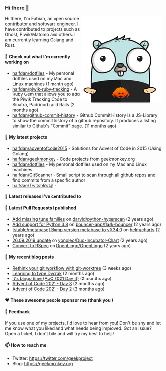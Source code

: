 ### Hi there 👋

<img align="right" src="https://raw.githubusercontent.com/halfdan/halfdan/master/assets/rustgopher.png" width="260">

Hi there, I'm Fabian, an open source contributor and software engineer. I have contributed to projects such as Ghost, Piwik/Matomo and others. I am currently learning Golang and Rust.

#### 👷 Check out what I'm currently working on

- [halfdan/dotfiles](https://github.com/halfdan/dotfiles) - My personal dotfiles used on my Mac and Linux machines (1 month ago)
- [halfdan/piwik-ruby-tracking](https://github.com/halfdan/piwik-ruby-tracking) - A Ruby Gem that allows you to add the Piwik Tracking Code to Sinatra, Padrinorb and Rails (2 months ago)
- [halfdan/github-commit-history](https://github.com/halfdan/github-commit-history) - Github Commit History is a JS-Library to show the commit history of a github repository. It produces a listing similar to Github&#39;s &#34;Commit&#34; page. (11 months ago)

#### 🌱 My latest projects

- [halfdan/adventofcode2015](https://github.com/halfdan/adventofcode2015) - Solutions for Advent of Code in 2015 (Using Golang)
- [halfdan/geekmonkey](https://github.com/halfdan/geekmonkey) - Code projects from geekmonkey.org
- [halfdan/dotfiles](https://github.com/halfdan/dotfiles) - My personal dotfiles used on my Mac and Linux machines
- [halfdan/GitScanner](https://github.com/halfdan/GitScanner) - Small script to scan through all github repos and find commits from a specific author
- [halfdan/TwitchBot.jl](https://github.com/halfdan/TwitchBot.jl) - 

#### 🔭 Latest releases I've contributed to


#### 🔨 Latest Pull Requests I published

- [Add missing tune families](https://github.com/darvid/python-hyperscan/pull/19) on [darvid/python-hyperscan](https://github.com/darvid/python-hyperscan) (2 years ago)
- [Add support for Python 3.8](https://github.com/bouncer-app/flask-bouncer/pull/20) on [bouncer-app/flask-bouncer](https://github.com/bouncer-app/flask-bouncer) (2 years ago)
- [[stable/metabase] Bump version metabase to v0.34.0](https://github.com/helm/charts/pull/19641) on [helm/charts](https://github.com/helm/charts) (2 years ago)
- [26.09.2019 update](https://github.com/yonoleo/Duo-Incubator-Chart/pull/1) on [yonoleo/Duo-Incubator-Chart](https://github.com/yonoleo/Duo-Incubator-Chart) (2 years ago)
- [Convert to RSpec](https://github.com/OpenLingo/OpenLingo/pull/4) on [OpenLingo/OpenLingo](https://github.com/OpenLingo/OpenLingo) (2 years ago)

#### 📜 My recent blog posts

- [Rethink your git workflow with git-worktree](https://geekmonkey.org/rethink-your-git-workflow-with-git-worktree/) (3 weeks ago)
- [Learning to type Dvorak](https://geekmonkey.org/learning-to-type-dvorak/) (2 months ago)
- [It&#39;s bingo time (AoC 2021 Day 4)](https://geekmonkey.org/aoc2021-day4/) (2 months ago)
- [Advent of Code 2021 - Day 3](https://geekmonkey.org/aoc2021-day3/) (2 months ago)
- [Advent of Code 2021 - Day 2](https://geekmonkey.org/aoc2021-day2/) (3 months ago)

#### ❤️ These awesome people sponsor me (thank you!)


#### 💬 Feedback

If you use one of my projects, I'd love to hear from you! Don't be shy and let me know what you liked
and what needs being improved. Got an issue? Open a ticket, I don't bite and will try my best to help!

#### 📫 How to reach me

- Twitter: https://twitter.com/geekproject
- Blog: https://geekmonkey.org
